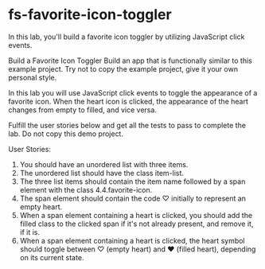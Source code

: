 # fs-favorite-icon-toggler

In this lab, you'll build a favorite icon toggler by utilizing JavaScript click events.

Build a Favorite Icon Toggler
Build an app that is functionally similar to this example project. Try not to copy the example project, give it your own personal style.

In this lab you will use JavaScript click events to toggle the appearance of a favorite icon. When the heart icon is clicked, the appearance of the heart changes from empty to filled, and vice versa.

Fulfill the user stories below and get all the tests to pass to complete the lab. Do not copy this demo project.

User Stories:

1. You should have an unordered list with three items.
2. The unordered list should have the class item-list.
3. The three list items should contain the item name followed by a span element with the class 4.4.favorite-icon.
4. The span element should contain the code &#9825; initially to represent an empty heart.
5. When a span element containing a heart is clicked, you should add the filled class to the clicked span if it's not already present, and remove it, if it is.
6. When a span element containing a heart is clicked, the heart symbol should toggle between &#9825; (empty heart) and &#10084; (filled heart), depending on its current state.
